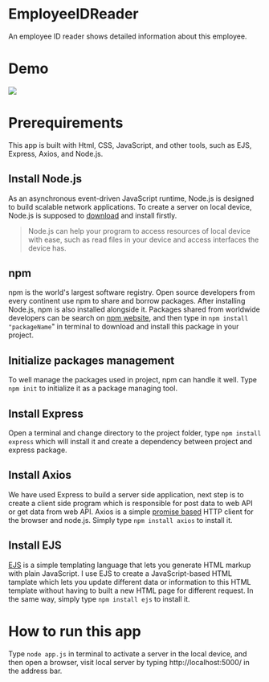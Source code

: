 # EmployeeIDReader
An employee ID reader shows detailed information about this employee.

# Demo
![](https://i.imgur.com/BI33DeJ.png)

# Prerequirements
This app is built with Html, CSS, JavaScript, and other tools, such as EJS, Express, Axios, and Node.js.

## Install Node.js
As an asynchronous event-driven JavaScript runtime, Node.js is designed to build scalable network applications. To create a server on local device, Node.js is supposed to [download](https://nodejs.org/en/download/) and install firstly.
> Node.js can help your program to access resources of local device with ease, such as read files in your device and access interfaces the device has.

## npm
npm is the world's largest software registry. Open source developers from every continent use npm to share and borrow packages. After installing Node.js, npm is also installed alongside it. Packages shared from worldwide developers can be search on [npm website](https://www.npmjs.com/), and then type in `npm install "packageName`" in  terminal to download and install this package in your project.

## Initialize packages management
To well manage the packages used in project, npm can handle it well. Type `npm init` to initialize it as a package managing tool.

## Install Express
Open a terminal and change directory to the project folder, type `npm install express` which will install it and create a dependency between project and express package.

## Install Axios
We have used Express to build a server side application, next step is to create a client side program which is responsible for post data to web API or get data from web API. Axios is a simple [promise based](https://www.casper.tw/development/2020/02/16/all-new-promise/) HTTP client for the browser and node.js. Simply type `npm install axios` to install it.

## Install EJS
[EJS](https://ejs.co/) is a simple templating language that lets you generate HTML markup with plain JavaScript. I use EJS to create a JavaScript-based HTML tamplate which lets you update different data or information to this HTML template without having to built a new HTML page for different request. In the same way, simply type `npm install ejs` to install it.

# How to run this app
Type `node app.js` in terminal to activate a server in the local device, and then open a browser, visit local server by typing http://localhost:5000/ in the address bar.